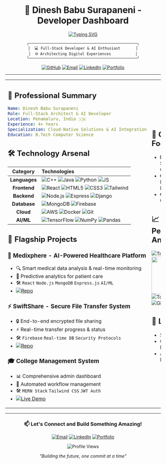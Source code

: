 <div align="center">
  
# 🚀 Dinesh Babu Surapaneni - Developer Dashboard

[![Typing SVG](https://readme-typing-svg.herokuapp.com?font=Fira+Code&duration=3000&pause=1000&color=2E97F7&center=true&vCenter=true&multiline=true&width=600&height=100&lines=Full-Stack+Developer+%26+AI+Enthusiast;Architecting+Digital+Experiences;Transforming+Ideas+into+Scalable+Solutions)](https://git.io/typing-svg)

```ascii
╭─────────────────────────────────────────────────╮
│  💻 Full-Stack Developer & AI Enthusiast       │
│  🌐 Architecting Digital Experiences           │
╰─────────────────────────────────────────────────╯
```

[![GitHub](https://img.shields.io/github/followers/dineshbabu290904?label=Follow&style=social)](https://github.com/dineshbabu290904) 
[![Email](https://img.shields.io/badge/Email-dineshbabus309@gmail.com-blue?style=flat&logo=gmail)](mailto:dineshbabus309@gmail.com) 
[![LinkedIn](https://img.shields.io/badge/LinkedIn-Dinesh_Babu_Surapaneni-blue?style=flat&logo=linkedin)](https://www.linkedin.com/in/dinesh-babu-surapaneni/)
[![Portfolio](https://img.shields.io/badge/Portfolio-Visit_Site-green?style=flat&logo=web)](https://dineshbabus.netlify.app/)

</div>

---

<table width="100%">
<tr>
<td width="60%">

## 🎯 Professional Summary

```yaml
Name: Dinesh Babu Surapaneni
Role: Full-Stack Architect & AI Developer
Location: Penamaluru, India 🇮🇳
Experience: 4+ Years
Specialization: Cloud-Native Solutions & AI Integration
Education: B.Tech Computer Science
```

## 🛠️ Technology Arsenal

| **Category** | **Technologies** |
|:---:|:---|
| **Languages** | ![C++](https://img.shields.io/badge/C++-00599C?style=flat&logo=cplusplus) ![Java](https://img.shields.io/badge/Java-007396?style=flat&logo=java) ![Python](https://img.shields.io/badge/Python-3776AB?style=flat&logo=python) ![JS](https://img.shields.io/badge/JavaScript-F7DF1E?style=flat&logo=javascript) |
| **Frontend** | ![React](https://img.shields.io/badge/React-61DAFB?style=flat&logo=react) ![HTML5](https://img.shields.io/badge/HTML5-E34F26?style=flat&logo=html5) ![CSS3](https://img.shields.io/badge/CSS3-1572B6?style=flat&logo=css3) ![Tailwind](https://img.shields.io/badge/Tailwind-38B2AC?style=flat&logo=tailwind-css) |
| **Backend** | ![Node.js](https://img.shields.io/badge/Node.js-339933?style=flat&logo=node.js) ![Express](https://img.shields.io/badge/Express-000000?style=flat&logo=express) ![Django](https://img.shields.io/badge/Django-092E20?style=flat&logo=django) |
| **Database** | ![MongoDB](https://img.shields.io/badge/MongoDB-47A248?style=flat&logo=mongodb) ![Firebase](https://img.shields.io/badge/Firebase-FFCA28?style=flat&logo=firebase) |
| **Cloud** | ![AWS](https://img.shields.io/badge/AWS-FF9900?style=flat&logo=amazon-aws) ![Docker](https://img.shields.io/badge/Docker-2496ED?style=flat&logo=docker) ![Git](https://img.shields.io/badge/Git-F05032?style=flat&logo=git) |
| **AI/ML** | ![TensorFlow](https://img.shields.io/badge/TensorFlow-FF6F00?style=flat&logo=tensorflow) ![NumPy](https://img.shields.io/badge/NumPy-013243?style=flat&logo=numpy) ![Pandas](https://img.shields.io/badge/Pandas-150458?style=flat&logo=pandas) |


## 🌟 Flagship Projects

### 🏥 Medixphere - AI-Powered Healthcare Platform
- 🔍 Smart medical data analysis & real-time monitoring
- 🤖 Predictive analytics for patient care
- 🛠️ `React` `Node.js` `MongoDB` `Express.js` `AI/ML`
- [![Repo](https://img.shields.io/badge/GitHub-View_Project-000000?style=flat&logo=github)](https://github.com/Dineshbabu290904/Medixphere)

### ⚡ SwiftShare - Secure File Transfer System
- 🔒 End-to-end encrypted file sharing
- ⚡ Real-time transfer progress & status
- 🛠️ `Firebase` `Real-time DB` `Security Protocols`
- [![Repo](https://img.shields.io/badge/GitHub-View_Project-000000?style=flat&logo=github)](https://github.com/Dineshbabu290904/swiftshare)

### 🎓 College Management System
- 📊 Comprehensive admin dashboard
- 🔄 Automated workflow management
- 🛠️ `MERN Stack` `Tailwind CSS` `JWT Auth`
- [![Live Demo](https://img.shields.io/badge/Live-Demo-00C851?style=flat&logo=vercel)](https://dineshcms.vercel.app/)

</td>
<td width="40%">
  
## 🎯 **Current Focus**
- **Learning:** System Design, Cloud
- **Goals:** Microservices, Leadership
- **Certs:** Google Cloud, AWS

## 📈 Performance Analytics

<img src="https://github-profile-trophy.vercel.app/?username=dineshbabu290904&theme=darkhub&column=3&margin-w=15&margin-h=10" alt="Trophies" />

<img height="120em" src="https://github-readme-stats.vercel.app/api?username=dineshbabu290904&show_icons=true&theme=dark&include_all_commits=true&count_private=true&hide_border=true&bg_color=0d1117"/>

<img src="https://github-readme-stats.vercel.app/api/top-langs/?username=dineshbabu290904&layout=compact&theme=github_dark&hide_border=true&bg_color=0d1117" alt="Top Languages" />

<img src="https://github-readme-streak-stats.herokuapp.com?user=dineshbabu290904&theme=github-dark-blue&hide_border=true&date_format=j%20M%5B%20Y%5D" alt="GitHub Streak" />

## 🌱 **Learning**
- System Design
- Cloud-Native Dev
- AI/ML Engineering



</td>
</tr>
</table>

---

<div align="center">

### 📫 Let's Connect and Build Something Amazing!

[![Email](https://img.shields.io/badge/Email-dineshbabus309@gmail.com-blue?style=flat&logo=gmail)](mailto:dineshbabus309@gmail.com) 
[![LinkedIn](https://img.shields.io/badge/LinkedIn-Dinesh_Babu_Surapaneni-blue?style=flat&logo=linkedin)](https://www.linkedin.com/in/dinesh-babu-surapaneni/)
[![Portfolio](https://img.shields.io/badge/Portfolio-Visit_Site-green?style=flat&logo=web)](https://dineshbabus.netlify.app/)

![Profile Views](https://komarev.com/ghpvc/?username=dineshbabu290904&color=blueviolet&style=flat-square&label=Profile+Views)

*"Building the future, one commit at a time"*

</div>
